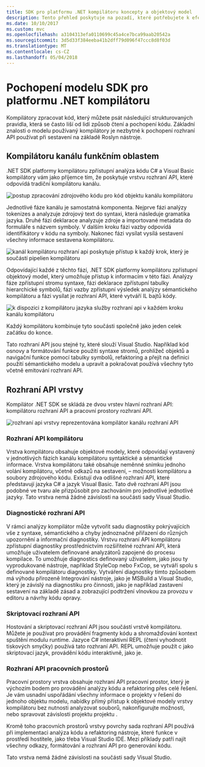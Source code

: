 ```yaml
---
title: SDK pro platformu .NET kompilátoru koncepty a objektový model
description: Tento přehled poskytuje na pozadí, které potřebujete k efektivní práci s kompilátoru .NET SDK. Dozvíte vrstvy rozhraní API, hlavní typy související se situací a celkové objektový model.
ms.date: 10/10/2017
ms.custom: mvc
ms.openlocfilehash: a3104313efa0110699c45a4ce7bca99aab20542a
ms.sourcegitcommit: 3d5d33f384eeba41b2dff79d096f47ccc8d8f03d
ms.translationtype: MT
ms.contentlocale: cs-CZ
ms.lasthandoff: 05/04/2018
---
```

# <a name="understand-the-net-compiler-platform-sdk-model"></a>Pochopení modelu SDK pro platformu .NET kompilátoru

Kompilátory zpracovat kód, který můžete psát následující strukturovaných pravidla, která se často liší od lidí způsob čtení a pochopení kódu. Základní znalosti o modelu používaný kompilátory je nezbytné k pochopení rozhraní API používat při sestavení na základě Roslyn nástroje. 

## <a name="compiler-pipeline-functional-areas"></a>Kompilátoru kanálu funkčním oblastem

.NET SDK platformy kompilátoru zpřístupní analýza kódu C# a Visual Basic kompilátory vám jako příjemce tím, že poskytuje vrstvu rozhraní API, které odpovídá tradiční kompilátoru kanálu.

![postup zpracování zdrojového kódu pro kód objektu kanálu kompilátoru](media/compiler-api-model/compiler-pipeline.png)

Jednotlivé fáze kanálu je samostatná komponenta. Nejprve fázi analýzy tokenizes a analyzuje zdrojový text do syntaxi, která následuje gramatika jazyka. Druhé fázi deklarace analyzuje zdroje a importované metadata do formuláře s názvem symboly. V dalším kroku fázi vazby odpovídá identifikátory v kódu na symboly. Nakonec fázi vysílat vysílá sestavení všechny informace sestavena kompilátoru.

![kanál kompilátoru rozhraní api poskytuje přístup k každý krok, který je součástí pipelien kompilátoru](media/compiler-api-model/compiler-pipeline-api.png)

Odpovídající každé z těchto fází, .NET SDK platformy kompilátoru zpřístupní objektový model, který umožňuje přístup k informacím v této fázi. Analýzy fáze zpřístupní stromu syntaxe, fázi deklarace zpřístupní tabulky hierarchické symbolů, fázi vazby zpřístupní výsledek analýzy sémantického kompilátoru a fázi vysílat je rozhraní API, které vytváří IL bajtů kódy.

![k dispozici z kompilátoru jazyka služby rozhraní api v každém kroku kanálu kompilátoru](media/compiler-api-model/compiler-pipeline-lang-svc.png)

Každý kompilátoru kombinuje tyto součásti společně jako jeden celek začátku do konce.

Tato rozhraní API jsou stejné ty, které slouží Visual Studio. Například kód osnovy a formátování funkce použití syntaxe stromů, prohlížeč objektů a navigační funkce pomocí tabulky symbolů, refaktoring a přejít na definici použití sémantického modelu a upravit a pokračovat používá všechny tyto včetně emitování rozhraní API. 

## <a name="api-layers"></a>Rozhraní API vrstvy

Kompilátor .NET SDK se skládá ze dvou vrstev hlavní rozhraní API: kompilátoru rozhraní API a pracovní prostory rozhraní API.

![rozhraní api vrstvy reprezentována kompilátor kanálu rozhraní API](media/compiler-api-model/api-layers.png)

### <a name="compiler-apis"></a>Rozhraní API kompilátoru

Vrstva kompilátoru obsahuje objektové modely, které odpovídají vystavený v jednotlivých fázích kanálu kompilátoru syntaktické a sémantické informace. Vrstva kompilátoru také obsahuje neměnné snímku jednoho volání kompilátoru, včetně odkazů na sestavení, – možnosti kompilátoru a soubory zdrojového kódu. Existují dva odlišné rozhraní API, které představují jazyka C# a jazyk Visual Basic. Tato dvě rozhraní API jsou podobné ve tvaru ale přizpůsobit pro zachováním pro jednotlivé jednotlivé jazyky. Tato vrstva nemá žádné závislosti na součásti sady Visual Studio.

### <a name="diagnostic-apis"></a>Diagnostické rozhraní API

V rámci analýzy kompilátor může vytvořit sadu diagnostiky pokrývajících vše z syntaxe, sémantického a chyby jednoznačné přiřazení do různých upozornění a informační diagnostiky. Vrstvu rozhraní API kompilátoru zpřístupní diagnostiky prostřednictvím rozšiřitelné rozhraní API, která umožňuje uživatelem definované analyzátorů zapojené do procesu kompilace. To umožňuje diagnostics definovaný uživatelem, jako jsou ty vyprodukované nástroje, například StyleCop nebo FxCop, se vytváří spolu s definované kompilátoru diagnostiky. Vytváření diagnostiky tímto způsobem má výhodu přirozeně Integrování nástroje, jako je MSBuild a Visual Studio, který je závislý na diagnostiku pro činnosti, jako je například zastavení sestavení na základě zásad a zobrazující podtržení vlnovkou za provozu v editoru a návrhy kódu opravy.

### <a name="scripting-apis"></a>Skriptovací rozhraní API

Hostování a skriptovací rozhraní API jsou součástí vrstvě kompilátoru. Můžete je používat pro provádění fragmenty kódu a shromažďování kontext spuštění modulu runtime.
Jazyce C# interaktivní REPL (čtení vyhodnotit tiskových smyčky) používá tato rozhraní API. REPL umožňuje použít c jako skriptovací jazyk, provádění kódu interaktivně, jako je.

### <a name="workspaces-apis"></a>Rozhraní API pracovních prostorů

Pracovní prostory vrstva obsahuje rozhraní API pracovní prostor, který je výchozím bodem pro provádění analýzy kódu a refaktoring přes celé řešení. Je vám usnadní uspořádání všechny informace o projekty v řešení do jednoho objektu modelu, nabídky přímý přístup k objektové modely vrstvy kompilátoru bez nutnosti analyzovat souborů, nakonfigurujte možnosti, nebo spravovat závislosti projektu projektu .

Kromě toho pracovních prostorů vrstvy povrchy sada rozhraní API používá při implementaci analýza kódu a refaktoring nástroje, které funkce v prostředí hostitele, jako třeba Visual Studio IDE. Mezi příklady patří najít všechny odkazy, formátování a rozhraní API pro generování kódu.

Tato vrstva nemá žádné závislosti na součásti sady Visual Studio.

